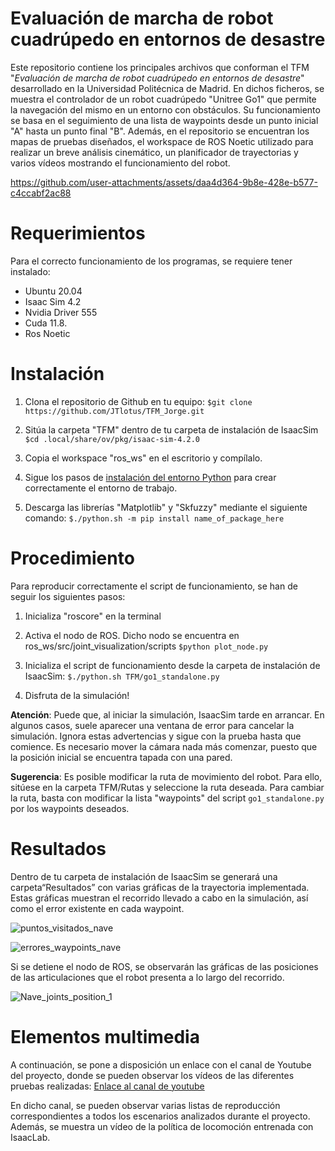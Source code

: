 # Evaluación de marcha de robot cuadrúpedo en entornos de desastre
Este repositorio contiene los principales archivos que conforman el TFM "*Evaluación de marcha de robot cuadrúpedo en entornos de desastre*" desarrollado en la Universidad Politécnica de Madrid. 
En dichos ficheros, se muestra el controlador de un robot cuadrúpedo "Unitree Go1" que permite la navegación del mismo en un entorno con obstáculos. Su funcionamiento se basa en el seguimiento de una lista de waypoints desde un punto inicial "A" hasta un punto final "B". Además, en el repositorio se encuentran los mapas de pruebas diseñados, el workspace de ROS Noetic utilizado para realizar un breve análisis cinemático, un planificador de trayectorias y varios vídeos mostrando el funcionamiento del robot.



https://github.com/user-attachments/assets/daa4d364-9b8e-428e-b577-c4ccabf2ac88



Requerimientos
=============
Para el correcto funcionamiento de los programas, se requiere tener instalado:

- Ubuntu 20.04
- Isaac Sim 4.2 
- Nvidia Driver 555
- Cuda 11.8. 
- Ros Noetic

Instalación
=============
1. Clona el repositorio de Github en tu equipo:
`$git clone https://github.com/JTlotus/TFM_Jorge.git`

2.  Sitúa la carpeta "TFM" dentro de tu carpeta de instalación de IsaacSim
`$cd .local/share/ov/pkg/isaac-sim-4.2.0`

3. Copia el workspace "ros_ws" en el escritorio y compílalo.

4. Sigue los pasos de [instalación del entorno Python](https://docs.omniverse.nvidia.com/isaacsim/latest/installation/install_python.html "link title") para crear correctamente el entorno de trabajo.

5. Descarga las librerías "Matplotlib" y "Skfuzzy" mediante el siguiente comando:
`$./python.sh -m pip install name_of_package_here`

Procedimiento
=============

Para reproducir correctamente el script de funcionamiento, se han de seguir los siguientes pasos:

1. Inicializa "roscore" en la terminal
2. Activa el nodo de ROS. Dicho nodo se encuentra en ros_ws/src/joint_visualization/scripts
`$python plot_node.py`

3. Inicializa el script de funcionamiento desde la carpeta de instalación de IsaacSim:
`$./python.sh TFM/go1_standalone.py`

4. Disfruta de la simulación!

**Atención**: Puede que, al iniciar la simulación, IsaacSim tarde en arrancar. En algunos casos, suele aparecer una ventana de error para cancelar la simulación. Ignora estas advertencias y sigue con la prueba hasta que comience. Es necesario mover la cámara nada más comenzar, puesto que la posición inicial se encuentra tapada con una pared.

**Sugerencia**: Es posible modificar la ruta de movimiento del robot. Para ello, sitúese en la carpeta TFM/Rutas y seleccione la ruta deseada. Para cambiar la ruta, basta con modificar la lista "waypoints" del script `go1_standalone.py` por los waypoints deseados.

Resultados
=============
Dentro de tu carpeta de instalación de IsaacSim se generará una carpeta“Resultados” con varias gráficas de la trayectoria implementada. Estas gráficas muestran el recorrido llevado a cabo en la simulación, así como el error existente en cada waypoint. 

![puntos_visitados_nave](https://github.com/user-attachments/assets/2da06b9b-fe87-4482-91c6-e8e156a97058)


![errores_waypoints_nave](https://github.com/user-attachments/assets/e337fb8f-e838-4f99-ae35-c2fe62094a92)



Si se detiene el nodo de ROS, se observarán las gráficas de las posiciones de las articulaciones que el robot presenta a lo largo del recorrido.

![Nave_joints_position_1](https://github.com/user-attachments/assets/d9793afa-5d04-4ef2-90ee-47e2ce503b90)


Elementos multimedia
=============
A continuación, se pone a disposición un enlace con el canal de Youtube del proyecto, donde se pueden observar los vídeos de las diferentes pruebas realizadas: [Enlace al canal de youtube](https://www.youtube.com/channel/UCgoBx4u17_1CNACcc3sLeRA)

En dicho canal, se pueden observar varias listas de reproducción correspondientes a todos los escenarios analizados durante el proyecto. Además, se muestra un vídeo de la política de locomoción entrenada con IsaacLab.

